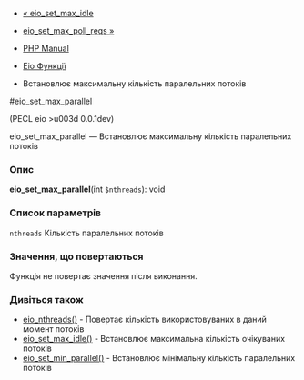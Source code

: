 - [« eio_set_max_idle](function.eio-set-max-idle.md)
- [eio_set_max_poll_reqs »](function.eio-set-max-poll-reqs.md)

- [PHP Manual](index.md)
- [Eio Функції](ref.eio.md)
- Встановлює максимальну кількість паралельних потоків

#eio_set_max_parallel

(PECL eio \>u003d 0.0.1dev)

eio_set_max_parallel — Встановлює максимальну кількість
паралельних потоків

### Опис

**eio_set_max_parallel**(int `$nthreads`): void

### Список параметрів

`nthreads`
Кількість паралельних потоків

### Значення, що повертаються

Функція не повертає значення після виконання.

### Дивіться також

- [eio_nthreads()](function.eio-nthreads.md) - Повертає кількість
використовуваних в даний момент потоків
- [eio_set_max_idle()](function.eio-set-max-idle.md) - Встановлює
максимальна кількість очікуваних потоків
- [eio_set_min_parallel()](function.eio-set-min-parallel.md) -
Встановлює мінімальну кількість паралельних потоків

